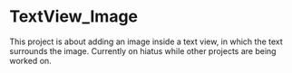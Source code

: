 # TextView_Image
This project is about adding an image inside a text view, in which the text surrounds the image. Currently on hiatus while other projects are being worked on.
